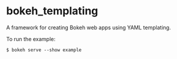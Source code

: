 # bokeh_templating
A framework for creating Bokeh web apps using YAML templating.

To run the example:

    $ bokeh serve --show example
